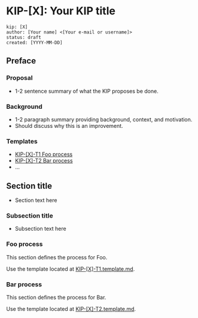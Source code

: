 # KIP-[X]: Your KIP title

```
kip: [X]
author: [Your name] <[Your e-mail or username]>
status: draft
created: [YYYY-MM-DD]
```

## Preface 

### Proposal

- 1-2 sentence summary of what the KIP proposes be done.

### Background

- 1-2 paragraph summary providing background, context, and motivation.
- Should discuss why this is an improvement.

### Templates 

- [KIP-[X]-T1 Foo process](./KIP-[X]-T1.template.md) 
- [KIP-[X]-T2 Bar process](./KIP-[X]-T2.template.md) 
- ...

## Section title 

- Section text here

### Subsection title

- Subsection text here

### Foo process 

This section defines the process for Foo. 

Use the template located at [KIP-[X]-T1.template.md](./KIP-[X]-T1.template.md).

### Bar process 

This section defines the process for Bar. 

Use the template located at [KIP-[X]-T2.template.md](./KIP-[X]-T2.template.md).

